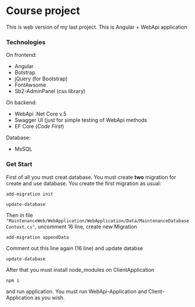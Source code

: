 # Course project

This is web version of my last project. This is Angular + WebApi application

### Technologies

On frontend:
* Angular
* Botstrap
* jQuery (for Bootstrap)
* FontAwsome
* Sb2-AdminPanel (css library)
	
On backend:
* WebApi .Net Core v.5
* Swagger UI (just for simple testing of WebApi methods
* EF Core (_Code_ _First_)
	
Database:
* MsSQL
	
### Get Start

First of all you must creat database.
You must create **two** migration for create and use database.
You create the first migration as usual:

```` add-migration init ````

```` update-database ````

Then in file `"MaintenanceWeb/WebApplication/WebApplication/Data/MaintenanceDatabaseContext.cs"`, uncomment 16 line, create new Migration

```` add-migration appendData ````

Comment out this line again (16 line) and update databse

```` update-database ````

After that you must install node_modules on ClientApplication

```` npm i ````

and run application. You must run WebApi-Application and Client-Application as you wish.

